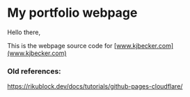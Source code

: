 # My portfolio webpage

Hello there,  

This is the webpage source code for [www.kjbecker.com](www.kjbecker.com)  




### Old references:  
https://rikublock.dev/docs/tutorials/github-pages-cloudflare/
